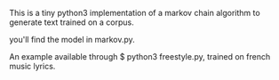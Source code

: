 This is a tiny python3 implementation of a markov chain algorithm to generate text trained on a corpus.

you'll find the model in markov.py.

An example available through $ python3 freestyle.py, trained on french music lyrics.
